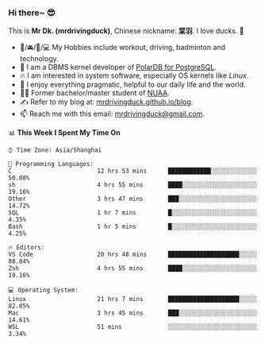 ### Hi there~ 😎

This is **Mr Dk. (mrdrivingduck)**, Chinese nickname: **棠羽**. I love ducks. 🦆

- 💪/🚘/🏸/💻 My Hobbies include workout, driving, badminton and technology.
- 🍊 I am a DBMS kernel developer of [PolarDB for PostgreSQL](https://github.com/ApsaraDB/PolarDB-for-PostgreSQL).
- 🔥 I am interested in system software, especially OS kernels like *Linux*.
- 🔧 I enjoy everything pragmatic, helpful to our daily life and the world.
- 👨‍🎓 Former bachelor/master student of [NUAA](https://en.wikipedia.org/wiki/Nanjing_University_of_Aeronautics_and_Astronautics).
- ✍ Refer to my blog at: [mrdrivingduck.github.io/blog](https://www.mrdrivingduck.cn/blog/#/).
- 📫 Reach me with this email: [mrdrivingduck@gmail.com](mailto:mrdrivingduck@gmail.com).

<!--START_SECTION:waka-->
📊 **This Week I Spent My Time On** 

```text
⌚︎ Time Zone: Asia/Shanghai

💬 Programming Languages: 
C                        12 hrs 53 mins      ████████████░░░░░░░░░░░░░   50.08% 
sh                       4 hrs 55 mins       ████░░░░░░░░░░░░░░░░░░░░░   19.16% 
Other                    3 hrs 47 mins       ███░░░░░░░░░░░░░░░░░░░░░░   14.72% 
SQL                      1 hr 7 mins         █░░░░░░░░░░░░░░░░░░░░░░░░   4.35% 
Bash                     1 hr 5 mins         █░░░░░░░░░░░░░░░░░░░░░░░░   4.25%

🔥 Editors: 
VS Code                  20 hrs 48 mins      ████████████████████░░░░░   80.84% 
Zsh                      4 hrs 55 mins       ████░░░░░░░░░░░░░░░░░░░░░   19.16%

💻 Operating System: 
Linux                    21 hrs 7 mins       ████████████████████░░░░░   82.05% 
Mac                      3 hrs 45 mins       ███░░░░░░░░░░░░░░░░░░░░░░   14.61% 
WSL                      51 mins             ░░░░░░░░░░░░░░░░░░░░░░░░░   3.34%

```


<!--END_SECTION:waka-->

<!-- ![Mr Dk.'s GitHub Stats](https://github-readme-stats.vercel.app/api?username=mrdrivingduck&count_private&show_icons=true&theme=buefy) -->

<!-- ![Most Used Languages](https://github-readme-stats.vercel.app/api/top-langs/?username=mrdrivingduck&exclude_repo=mips32-CPU,snort-tcp-socket&theme=buefy&layout=compact&langs_count=10) -->


<!--
**mrdrivingduck/mrdrivingduck** is a ✨ _special_ ✨ repository because its `README.md` (this file) appears on your GitHub profile.

Here are some ideas to get you started:

- 🔭 I’m currently working on ...
- 🌱 I’m currently learning ...
- 👯 I’m looking to collaborate on ...
- 🤔 I’m looking for help with ...
- 💬 Ask me about ...
- 📫 How to reach me: ...
- 😄 Pronouns: ...
- ⚡ Fun fact: ...
-->
